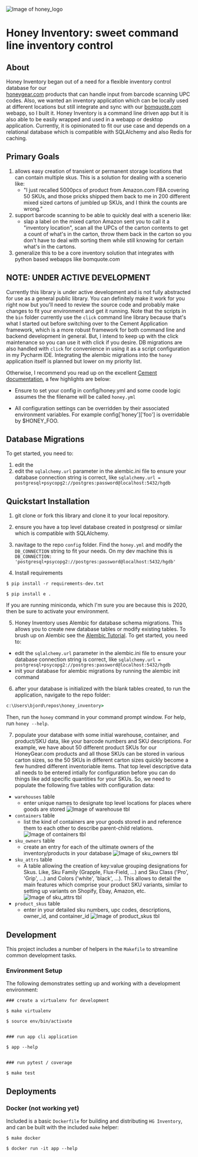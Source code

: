 ![Image of honey_logo](https://github.com/bomquote/honey_inventory/blob/master/images/honey_img.png?raw=true)

# Honey Inventory: sweet command line inventory control

## About

Honey Inventory began out of a need for a flexible inventory control database for our  
[honeygear.com](https://www.honeygear.com) products that can 
handle input from barcode scanning UPC codes. Also, we wanted an inventory application which 
can be locally used at different locations but still integrate and sync with our 
[bomquote.com](https://www.bomquote.com) webapp, so I built it. Honey Inventory is a command line 
driven app but it is also able to be easily wrapped and used in a webapp or desktop application. 
Currently, it is opinionated to fit our use case and depends on a relational database which is compatible
with SQLAlchemy and also Redis for caching. 

## Primary Goals
1. allows easy creation of transient or permanent storage locations that can contain multiple skus. This is a solution
 for dealing with a scenerio like:
   - "I just recalled 5000pcs of product from Amazon.com FBA covering 50 SKUs, and those pricks shipped 
 them back to me in 200 different mixed sized cartons of jumbled up SKUs, and I think the counts are wrong."
2. support barcode scanning to be able to quickly deal with a scenerio like:
   - slap a label on the mixed carton Amazon sent you to call it a "inventory location", scan all the UPCs of the carton
    contents to get a count of what's in the carton, throw them back in the carton so you don't have to deal with sorting 
    them while still knowing for certain what's in the cartons. 
3. generalize this to be a core inventory solution that integrates with python based webapps like bomquote.com 

## NOTE: UNDER ACTIVE DEVELOPMENT

Currently this library is under active development and is not fully abstracted 
for use as a general public library. You can definitely make it work for you 
right now but you'll need to review the source code and probably make changes to 
fit your environment and get it running. Note that the scripts in the `bin` folder 
currently use the `click` command line library because that's what I started out 
before switching over to the Cement Application framework, which is a more robust 
framework for both command line and backend development in general. But, I intend to 
keep up with the click maintenance so you can use it with click if you desire. DB migrations 
are also handled with `click` for convenience in using it as a script configuration in 
my Pycharm IDE. Integrating the alembic migrations into the `honey` application itself is 
planned but lower on my priority list.

Otherwise, I recommend you read up on the excellent 
[Cement documentation](https://docs.builtoncement.com/getting-started/framework-overview),
a few highlights are below:

- Ensure to set your config in config/honey.yml and some coode logic assumes the 
the filename will be called `honey.yml`

- All configuration settings can be overridden by their associated environment variables. 
For example config['honey']['foo'] is overridable by $HONEY_FOO.

## Database Migrations


To get started, you need to:
1. edit the 
1. edit the `sqlalchemy.url` parameter in the alembic.ini file to ensure your database connection string is correct, 
like `sqlalchemy.url = postgresql+psycopg2://postgres:password@localhost:5432/hgdb`

## Quickstart Installation

1. git clone or fork this library and clone it to your local repository.

2. ensure you have a top level database created in postgresql or similar which is compatible with SQLAlchemy.


3. navitage to the repo `config` folder.  Find the `honey.yml` and modify the `DB_CONNECTION` string to fit your needs. 
On my dev machine this is `DB_CONNECTION: 'postgresql+psycopg2://postgres:password@localhost:5432/hgdb'`


4. Install requirements
```
$ pip install -r requirements-dev.txt

$ pip install e .
```

If you are running miniconda, which I'm sure you are because this is 2020, then be sure to activate your environment.

5. Honey Inventory uses Alembic for database schema migrations. This allows you to create new database tables or modify 
existing tables. To brush up on Alembic see the 
[Alembic Tutorial](https://alembic.sqlalchemy.org/en/latest/tutorial.html). 
To get started, you need to:
- edit the `sqlalchemy.url` parameter in the alembic.ini file to ensure your database connection string is correct, 
like `sqlalchemy.url = postgresql+psycopg2://postgres:password@localhost:5432/hgdb`
- init your database for alembic migrations by running the alembic init command

6. after your database is initialized with the blank tables created, to run the application, navigate to the repo folder:

```cmd
c:\Users\bjord\repos\honey_inventory>
```

Then, run the `honey` command in your command prompt window.  For help, run `honey --help`.

7. populate your database with some initial warehouse, container, and product/SKU data, like your barcode numbers and 
SKU descriptions.  For example, we have about 50 different product SKUs for our HoneyGear.com products and all those SKUs 
can be stored in various carton sizes, so the 50 SKUs in different carton sizes quickly become a few hundred different 
inventoriable items. That top level descriptive data all needs to be entered intially for configuration before you can 
do things like add specific quantities for your SKUs. So, we need to populate the following five tables with 
configuration data:
- `warehouses` table
  - enter unique names to designate top level locations for places where goods are stored
  ![Image of warehouse tbl](https://github.com/bomquote/honey_inventory/blob/master/images/warehouses_tbl.png?raw=true)
- `containers` table
  - list the kind of containers are your goods stored in and reference them to each other to describe parent-child relations. 
  ![Image of containers tbl](https://github.com/bomquote/honey_inventory/blob/master/images/container_tbl.png?raw=true)
- `sku_owners` table
  - create an entry for each of the ultimate owners of the inventory/products in your database
  ![Image of sku_owners tbl](https://github.com/bomquote/honey_inventory/blob/master/images/sku_owners_tbl.png?raw=true)
- `sku_attrs` table
  - A table allowing the creation of key:value grouping designations for Skus.
    Like, Sku Family (Grapple, Flux-Field, ...) and Sku Class ('Pro', 'Grip', ...) and Colors ('white', 'black', ...).
    This allows to detail the main features which comprise your product SKU variants, similar to setting up variants 
    on Shopify, Ebay, Amazon, etc.
  ![Image of sku_attrs tbl](https://github.com/bomquote/honey_inventory/blob/master/images/sku_attrs_tbl.png?raw=true)
- `product_skus` table
  - enter in your detailed sku numbers, upc codes, descriptions, owner_id, and container_id
  ![Image of product_skus tbl](https://github.com/bomquote/honey_inventory/blob/master/images/product_skus_tbl.png?raw=true)



## Development

This project includes a number of helpers in the `Makefile` to streamline common development tasks.

### Environment Setup

The following demonstrates setting up and working with a development environment:

```
### create a virtualenv for development

$ make virtualenv

$ source env/bin/activate


### run app cli application

$ app --help


### run pytest / coverage

$ make test
```



## Deployments

### Docker  (not working yet)

Included is a basic `Dockerfile` for building and distributing `HG Inventory`,
and can be built with the included `make` helper:

```
$ make docker

$ docker run -it app --help
```
